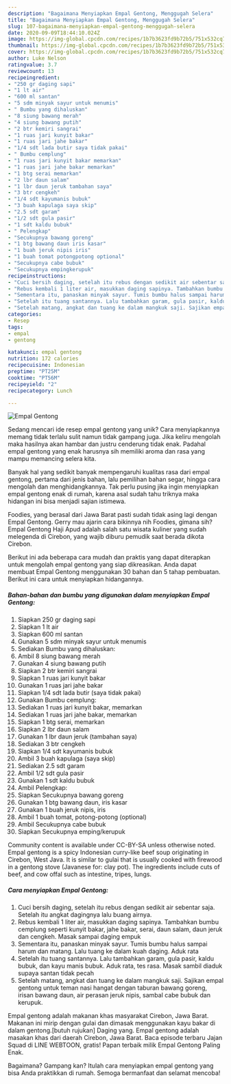 ```yaml
---
description: "Bagaimana Menyiapkan Empal Gentong, Menggugah Selera"
title: "Bagaimana Menyiapkan Empal Gentong, Menggugah Selera"
slug: 107-bagaimana-menyiapkan-empal-gentong-menggugah-selera
date: 2020-09-09T18:44:10.024Z
image: https://img-global.cpcdn.com/recipes/1b7b3623fd9b72b5/751x532cq70/empal-gentong-foto-resep-utama.jpg
thumbnail: https://img-global.cpcdn.com/recipes/1b7b3623fd9b72b5/751x532cq70/empal-gentong-foto-resep-utama.jpg
cover: https://img-global.cpcdn.com/recipes/1b7b3623fd9b72b5/751x532cq70/empal-gentong-foto-resep-utama.jpg
author: Luke Nelson
ratingvalue: 3.7
reviewcount: 13
recipeingredient:
- "250 gr daging sapi"
- "1 lt air"
- "600 ml santan"
- "5 sdm minyak sayur untuk menumis"
- " Bumbu yang dihaluskan"
- "8 siung bawang merah"
- "4 siung bawang putih"
- "2 btr kemiri sangrai"
- "1 ruas jari kunyit bakar"
- "1 ruas jari jahe bakar"
- "1/4 sdt lada butir saya tidak pakai"
- " Bumbu cemplung"
- "1 ruas jari kunyit bakar memarkan"
- "1 ruas jari jahe bakar memarkan"
- "1 btg serai memarkan"
- "2 lbr daun salam"
- "1 lbr daun jeruk tambahan saya"
- "3 btr cengkeh"
- "1/4 sdt kayumanis bubuk"
- "3 buah kapulaga saya skip"
- "2.5 sdt garam"
- "1/2 sdt gula pasir"
- "1 sdt kaldu bubuk"
- " Pelengkap"
- "Secukupnya bawang goreng"
- "1 btg bawang daun iris kasar"
- "1 buah jeruk nipis iris"
- "1 buah tomat potongpotong optional"
- "Secukupnya cabe bubuk"
- "Secukupnya empingkerupuk"
recipeinstructions:
- "Cuci bersih daging, setelah itu rebus dengan sedikit air sebentar saja. Setelah itu angkat dagingnya lalu buang airnya."
- "Rebus kembali 1 liter air, masukkan daging sapinya. Tambahkan bumbu cemplung seperti kunyit bakar, jahe bakar, serai, daun salam, daun jeruk dan cengkeh. Masak sampai daging empuk"
- "Sementara itu, panaskan minyak sayur. Tumis bumbu halus sampai harum dan matang. Lalu tuang ke dalam kuah daging. Aduk rata"
- "Setelah itu tuang santannya. Lalu tambahkan garam, gula pasir, kaldu bubuk, dan kayu manis bubuk. Aduk rata, tes rasa. Masak sambil diaduk supaya santan tidak pecah"
- "Setelah matang, angkat dan tuang ke dalam mangkuk saji. Sajikan empal gentong untuk teman nasi hangat dengan taburan bawang goreng, irisan bawang daun, air perasan jeruk nipis, sambal cabe bubuk dan kerupuk."
categories:
- Resep
tags:
- empal
- gentong

katakunci: empal gentong 
nutrition: 172 calories
recipecuisine: Indonesian
preptime: "PT25M"
cooktime: "PT56M"
recipeyield: "2"
recipecategory: Lunch

---
```



![Empal Gentong](https://img-global.cpcdn.com/recipes/1b7b3623fd9b72b5/751x532cq70/empal-gentong-foto-resep-utama.jpg)

Sedang mencari ide resep empal gentong yang unik? Cara menyiapkannya memang tidak terlalu sulit namun tidak gampang juga. Jika keliru mengolah maka hasilnya akan hambar dan justru cenderung tidak enak. Padahal empal gentong yang enak harusnya sih memiliki aroma dan rasa yang mampu memancing selera kita.

Banyak hal yang sedikit banyak mempengaruhi kualitas rasa dari empal gentong, pertama dari jenis bahan, lalu pemilihan bahan segar, hingga cara mengolah dan menghidangkannya. Tak perlu pusing jika ingin menyiapkan empal gentong enak di rumah, karena asal sudah tahu triknya maka hidangan ini bisa menjadi sajian istimewa.

Foodies, yang berasal dari Jawa Barat pasti sudah tidak asing lagi dengan Empal Gentong. Gerry mau ajarin cara bikinnya nih Foodies, gimana sih? Empal Gentong Haji Apud adalah salah satu wisata kuliner yang sudah melegenda di Cirebon, yang wajib diburu pemudik saat berada dikota Cirebon.


Berikut ini ada beberapa cara mudah dan praktis yang dapat diterapkan untuk mengolah empal gentong yang siap dikreasikan. Anda dapat membuat Empal Gentong menggunakan 30 bahan dan 5 tahap pembuatan. Berikut ini cara untuk menyiapkan hidangannya.

<!--inarticleads1-->

##### Bahan-bahan dan bumbu yang digunakan dalam menyiapkan Empal Gentong:

1. Siapkan 250 gr daging sapi
1. Siapkan 1 lt air
1. Siapkan 600 ml santan
1. Gunakan 5 sdm minyak sayur untuk menumis
1. Sediakan  Bumbu yang dihaluskan:
1. Ambil 8 siung bawang merah
1. Gunakan 4 siung bawang putih
1. Siapkan 2 btr kemiri sangrai
1. Siapkan 1 ruas jari kunyit bakar
1. Gunakan 1 ruas jari jahe bakar
1. Siapkan 1/4 sdt lada butir (saya tidak pakai)
1. Gunakan  Bumbu cemplung:
1. Sediakan 1 ruas jari kunyit bakar, memarkan
1. Sediakan 1 ruas jari jahe bakar, memarkan
1. Siapkan 1 btg serai, memarkan
1. Siapkan 2 lbr daun salam
1. Gunakan 1 lbr daun jeruk (tambahan saya)
1. Sediakan 3 btr cengkeh
1. Siapkan 1/4 sdt kayumanis bubuk
1. Ambil 3 buah kapulaga (saya skip)
1. Sediakan 2.5 sdt garam
1. Ambil 1/2 sdt gula pasir
1. Gunakan 1 sdt kaldu bubuk
1. Ambil  Pelengkap:
1. Siapkan Secukupnya bawang goreng
1. Gunakan 1 btg bawang daun, iris kasar
1. Gunakan 1 buah jeruk nipis, iris
1. Ambil 1 buah tomat, potong-potong (optional)
1. Ambil Secukupnya cabe bubuk
1. Siapkan Secukupnya emping/kerupuk


Community content is available under CC-BY-SA unless otherwise noted. Empal gentong is a spicy Indonesian curry-like beef soup originating in Cirebon, West Java. It is similar to gulai that is usually cooked with firewood in a gentong stove (Javanese for: clay pot). The ingredients include cuts of beef, and cow offal such as intestine, tripes, lungs. 

<!--inarticleads2-->

##### Cara menyiapkan Empal Gentong:

1. Cuci bersih daging, setelah itu rebus dengan sedikit air sebentar saja. Setelah itu angkat dagingnya lalu buang airnya.
1. Rebus kembali 1 liter air, masukkan daging sapinya. Tambahkan bumbu cemplung seperti kunyit bakar, jahe bakar, serai, daun salam, daun jeruk dan cengkeh. Masak sampai daging empuk
1. Sementara itu, panaskan minyak sayur. Tumis bumbu halus sampai harum dan matang. Lalu tuang ke dalam kuah daging. Aduk rata
1. Setelah itu tuang santannya. Lalu tambahkan garam, gula pasir, kaldu bubuk, dan kayu manis bubuk. Aduk rata, tes rasa. Masak sambil diaduk supaya santan tidak pecah
1. Setelah matang, angkat dan tuang ke dalam mangkuk saji. Sajikan empal gentong untuk teman nasi hangat dengan taburan bawang goreng, irisan bawang daun, air perasan jeruk nipis, sambal cabe bubuk dan kerupuk.


Empal gentong adalah makanan khas masyarakat Cirebon, Jawa Barat. Makanan ini mirip dengan gulai dan dimasak menggunakan kayu bakar di dalam gentong.[butuh rujukan] Daging yang. Empal gentong adalah masakan khas dari daerah Cirebon, Jawa Barat. Baca episode terbaru Jajan Squad di LINE WEBTOON, gratis! Papan terbaik milik Empal Gentong Paling Enak. 

Bagaimana? Gampang kan? Itulah cara menyiapkan empal gentong yang bisa Anda praktikkan di rumah. Semoga bermanfaat dan selamat mencoba!
